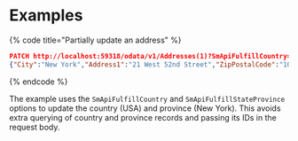 # Examples

{% code title="Partially update an address" %}
```json
PATCH http://localhost:59318/odata/v1/Addresses(1)?SmApiFulfillCountry=US&SmApiFulfillStateProvince=NY
{"City":"New York","Address1":"21 West 52nd Street","ZipPostalCode":"10021","FirstName":"John","LastName":"Doe"}
```
{% endcode %}

The example uses the `SmApiFulfillCountry` and `SmApiFulfillStateProvince` options to update the country (USA) and province (New York). This avoids extra querying of country and province records and passing its IDs in the request body.

